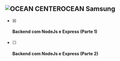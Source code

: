## ![OCEAN CENTER](http://oceanbrasil.com/img/general/logoOceanI.png)OCEAN Samsung 

- [x] #### Backend com NodeJs e Express (Parte 1)

- [ ] #### Backend com NodeJs e Express (Parte 2)

